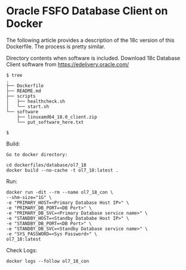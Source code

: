 # Oracle FSFO Database Client on Docker

The following article provides a description of the 18c version of this Dockerfile. The process is pretty similar.

Directory contents when software is included. Download 18c Database Client software from https://edelivery.oracle.com/ 

```
$ tree
.
├── Dockerfile
├── README.md
├── scripts
│   ├── healthcheck.sh
│   └── start.sh
└── software
    ├── linuxamd64_18.0_client.zip
    └── put_software_here.txt

$
```
Build:
```
Go to docker directory:

cd dockerfiles/database/ol7_18
docker build --no-cache -t ol7_18:latest .
```
Run:
```
docker run -dit --rm --name ol7_18_con \
--shm-size="1G" \
-e "PRIMARY_HOST=<Primary Database Host IP>" \
-e "PRIMARY_DB_PORT=<DB Port>" \
-e "PRIMARY_DB_SVC=<Primary Database service name>" \
-e "STANDBY_HOST=<Standby Datababe Host IP>" \
-e "STANDBY_DB_PORT=<DB Port>" \
-e "STANDBY_DB_SVC=<Standby Database service name>" \
-e "SYS_PASSWORD=<Sys Password>" \
ol7_18:latest
```    
    
Check Logs:
```    
docker logs --follow ol7_18_con
```
